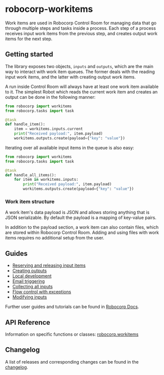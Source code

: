 # robocorp-workitems

Work items are used in Robocorp Control Room for managing data that go through
multiple steps and tasks inside a process. Each step of a process receives input
work items from the previous step, and creates output work items for the next
step.

## Getting started

The library exposes two objects, `inputs` and `outputs`, which are the main way
to interact with work item queues. The former deals with the reading input work
items, and the latter with creating output work items.

A run inside Control Room will always have at least one work item available to
it. The simplest Robot which reads the current work item and creates an output
can be done in the following manner:

```python
from robocorp import workitems
from robocorp.tasks import task

@task
def handle_item():
    item = workitems.inputs.current
    print("Received payload:", item.payload)
    workitems.outputs.create(payload={"key": "value"})
```

Iterating over all available input items in the queue is also easy:

```python
from robocorp import workitems
from robocorp.tasks import task

@task
def handle_all_items():
    for item in workitems.inputs:
        print("Received payload:", item.payload)
        workitems.outputs.create(payload={"key": "value"})
```

### Work item structure

A work item's data payload is JSON and allows storing anything that is JSON
serializable. By default the payload is a mapping of key-value pairs.

In addition to the payload section, a work item can also contain files, which
are stored within Robocorp Control Room. Adding and using files with work items
requires no additional setup from the user.

## Guides

- [Reserving and releasing input items](https://github.com/robocorp/robocorp/blob/master/workitems/docs/guides/00-reserving-inputs.md)
- [Creating outputs](https://github.com/robocorp/robocorp/blob/master/workitems/docs/guides/01-creating-outputs.md)
- [Local development](https://github.com/robocorp/robocorp/blob/master/workitems/docs/guides/02-local-development.md)
- [Email triggering](https://github.com/robocorp/robocorp/blob/master/workitems/docs/guides/03-email-triggering.md)
- [Collecting all inputs](https://github.com/robocorp/robocorp/blob/master/workitems/docs/guides/04-collecting-inputs.md)
- [Flow control with exceptions](https://github.com/robocorp/robocorp/blob/master/workitems/docs/guides/05-input-exceptions.md)
- [Modifying inputs](https://github.com/robocorp/robocorp/blob/master/workitems/docs/guides/06-modifying-inputs.md)

Further user guides and tutorials can be found in [Robocorp Docs](https://robocorp.com/docs).

## API Reference

Information on specific functions or classes: [robocorp.workitems](https://github.com/robocorp/robocorp/blob/master/workitems/docs/api/robocorp.workitems.md)

## Changelog

A list of releases and corresponding changes can be found in the [changelog](https://github.com/robocorp/robocorp/blob/master/workitems/docs/CHANGELOG.md).
